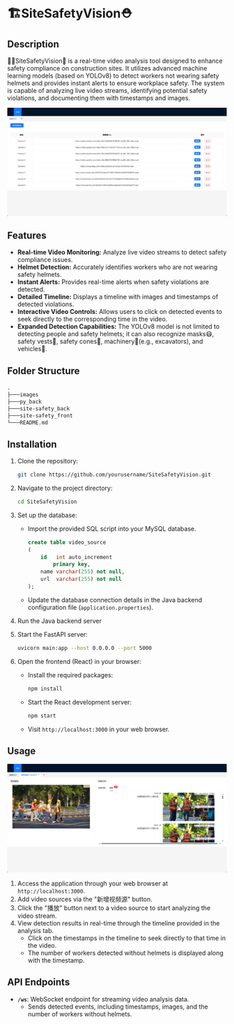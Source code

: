 # 🏗️SiteSafetyVision⛑️

## Description

👷‍♂️SiteSafetyVision👷 is a real-time video analysis tool designed to enhance safety compliance on construction sites. It utilizes advanced machine learning models (based on YOLOv8) to detect workers not wearing safety helmets and provides instant alerts to ensure workplace safety. The system is capable of analyzing live video streams, identifying potential safety violations, and documenting them with timestamps and images.

![SiteSafetyVision HomePage](images/screenshot1.png)

## Features

- **Real-time Video Monitoring:** Analyze live video streams to detect safety compliance issues.
- **Helmet Detection:** Accurately identifies workers who are not wearing safety helmets.
- **Instant Alerts:** Provides real-time alerts when safety violations are detected.
- **Detailed Timeline:** Displays a timeline with images and timestamps of detected violations.
- **Interactive Video Controls:** Allows users to click on detected events to seek directly to the corresponding time in the video.
- **Expanded Detection Capabilities:** The YOLOv8 model is not limited to detecting people and safety helmets; it can also recognize masks😷, safety vests🦺, safety cones🚧, machinery🚜(e.g., excavators), and vehicles🚗.

## Folder Structure
```
.
├───images
├───py_back
├───site-safety_back
├───site-safety_front
└───README.md
```

## Installation

1. Clone the repository:

	```bash
	git clone https://github.com/yourusername/SiteSafetyVision.git
	```

2. Navigate to the project directory:

	```bash
	cd SiteSafetyVision
	```

3. Set up the database:

	- Import the provided SQL script  into your MySQL database.

		````sql
		create table video_source
		(
		    id   int auto_increment
		        primary key,
		    name varchar(255) not null,
		    url  varchar(255) not null
		);
		````

	- Update the database connection details in the Java backend configuration file (`application.properties`).

4. Run the Java backend server

5. Start the FastAPI server:

	```bash
	uvicorn main:app --host 0.0.0.0 --port 5000
	```

6. Open the frontend (React) in your browser:

	- Install the required packages:

		```bash
		npm install
		```

	- Start the React development server:

		```bash
		npm start
		```

	- Visit `http://localhost:3000` in your web browser.

## Usage

![SiteSafetyVision VideoPlayer](images/screenshot2.png)

1. Access the application through your web browser at `http://localhost:3000`.
2. Add video sources via the "新增视频源" button.
3. Click the "播放" button next to a video source to start analyzing the video stream.
4. View detection results in real-time through the timeline provided in the analysis tab.
	- Click on the timestamps in the timeline to seek directly to that time in the video.
	- The number of workers detected without helmets is displayed along with the timestamp.

## API Endpoints

- **`/ws`**: WebSocket endpoint for streaming video analysis data.
	- Sends detected events, including timestamps, images, and the number of workers without helmets.

